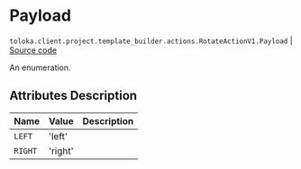 # Payload
`toloka.client.project.template_builder.actions.RotateActionV1.Payload` | [Source code](https://github.com/Toloka/toloka-kit/blob/v1.1.3/src/client/project/template_builder/actions.py#L137)

An enumeration.

## Attributes Description

| Name | Value | Description |
| :------| :-----------| :----------| 
`LEFT`|'left'|
`RIGHT`|'right'|
